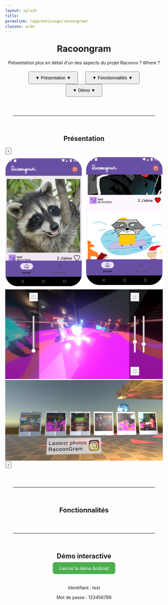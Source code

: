 ```yaml
---
layout: splash
title:
permalink: /apprentissage/racoongram/
classes: wide
---
```



<div style="width: 100%; margin: 0 auto;">
<h1 style="text-align: center;margin-top: 30px;font-size:2em;">Racoongram</h1>

<p style="text-align: center;">Présentation plus en détail d'un des aspects du projet Racoons ? Where ?</p>

<div style="text-align: center; margin-top: 20px; margin-bottom: 40px;">
  <a href="#presentation" style="text-decoration: none;">
    <button class="scrolling-button" style="padding: 10px 20px; margin: 0 10px; font-size: 1em;">▼  Présentation  ▼</button>
  </a>
  <a href="#fonctionnalites" style="text-decoration: none;">
    <button class="scrolling-button" style="padding: 10px 20px; margin: 0 10px; font-size: 1em;">▼  Fonctionnalités  ▼</button>
  </a>
  <a href="#demo" style="text-decoration: none;">
    <button class="scrolling-button" style="padding: 10px 20px; margin: 0 10px; font-size: 1em;">▼  Démo  ▼</button>
  </a>
</div>



<hr style="border: none; border-top: 1px solid #ccc; margin: 60px auto; width: 90%;" />

<h2 id="presentation" class="scroll-target" style="text-align: center; border-bottom:none;">Présentation</h2>

<div class="carousel-container">
  <button class="carousel-button prev">‹</button>
  <div class="carousel-slide">
    <img src="/assets/images/racoongram1.png" alt="Écran 1">
    <img src="/assets/images/racoongram2.png" alt="Écran 2">
    <img src="/assets/images/racoongram3.png" alt="Écran 3">
  </div>
  <button class="carousel-button next">›</button>
</div>

<hr style="border: none; border-top: 1px solid #ccc; margin: 60px auto; width: 90%;" />

<h2 id="fonctionnalites" class="scroll-target" style="text-align: center; border-bottom:none;">Fonctionnalités</h2>

<hr style="border: none; border-top: 1px solid #ccc; margin: 60px auto; width: 90%;" />

<section>
  <h2 id="demo" class="scroll-target" style="text-align: center; border-bottom:none;">Démo interactive</h2>
 
  <p style="text-align: center; margin-top: 1em;">
    <a href="https://appetize.io/app/b_omk4fpnh3uh4og4vv5frkmyroi" target="_blank" 
       style="padding: 0.75em 1.5em; background: #4CAF50; color: white; text-decoration: none; border-radius: 8px;">
       Lancer la démo Android
    </a>
  </p><br>
  <p style="text-align: center;margin-bottom:0px;">Identifiant : test</p>
  <p style="text-align: center;">Mot de passe : 123456789</p>
</section>


<script src="/javascript/carouselButtons.js"></script>
